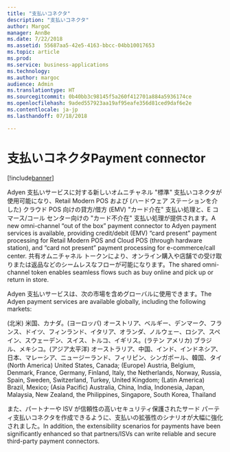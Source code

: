 ```yaml
---
title: "支払いコネクタ"
description: "支払いコネクタ"
author: MargoC
manager: AnnBe
ms.date: 7/22/2018
ms.assetid: 55687aa5-42e5-4163-bbcc-04bb10017653
ms.topic: article
ms.prod: 
ms.service: business-applications
ms.technology: 
ms.author: margoc
audience: Admin
ms.translationtype: HT
ms.sourcegitcommit: 0b40bb3c98145f5a260f412701a884a5936174ce
ms.openlocfilehash: 9aded557923aa19af95eafe356d81ced9daf6e2e
ms.contentlocale: ja-jp
ms.lasthandoff: 07/18/2018

---
```

#  <a name="payment-connector"></a><span data-ttu-id="86a59-103">支払いコネクタ</span><span class="sxs-lookup"><span data-stu-id="86a59-103">Payment connector</span></span>


[!include[banner](../../includes/banner.md)]

<span data-ttu-id="86a59-104">Adyen 支払いサービスに対する新しいオムニチャネル "標準" 支払いコネクタが使用可能になり、Retail Modern POS および (ハードウェア ステーションを介した) クラウド POS 向けの貸方/借方 (EMV) "カード介在" 支払い処理と、E コマース/コール センター向けの "カード不介在" 支払い処理が提供されます。</span><span class="sxs-lookup"><span data-stu-id="86a59-104">A new omni-channel “out of the box” payment connector to Adyen payment services is available, providing credit/debit (EMV) “card present” payment processing for Retail Modern POS and Cloud POS (through hardware station), and “card not present” payment processing for e-commerce/call center.</span></span> <span data-ttu-id="86a59-105">共有オムニチャネル トークンにより、オンライン購入や店舗での受け取りまたは返品などのシームレスなフローが可能になります。</span><span class="sxs-lookup"><span data-stu-id="86a59-105">The shared omni-channel token enables seamless flows such as buy online and pick up or return in store.</span></span>

<span data-ttu-id="86a59-106">Adyen 支払いサービスは、次の市場を含めグローバルに使用できます。</span><span class="sxs-lookup"><span data-stu-id="86a59-106">The Adyen payment services are available globally, including the following markets:</span></span>

<span data-ttu-id="86a59-107">(北米) 米国、カナダ。(ヨーロッパ) オーストリア、ベルギー、デンマーク、フランス、ドイツ、フィンランド、イタリア、オランダ、ノルウェー、ロシア、スペイン、スウェーデン、スイス、トルコ、イギリス。(ラテン アメリカ) ブラジル、メキシコ。(アジア太平洋) オーストラリア、中国、インド、インドネシア、日本、マレーシア、ニュージーランド、フィリピン、シンガポール、韓国、タイ</span><span class="sxs-lookup"><span data-stu-id="86a59-107">(North America) United States, Canada; (Europe) Austria, Belgium, Denmark, France, Germany, Finland, Italy, the Netherlands, Norway, Russia, Spain, Sweden, Switzerland, Turkey, United Kingdom; (Latin America) Brazil, Mexico; (Asia Pacific) Australia, China, India, Indonesia, Japan, Malaysia, New Zealand, the Philippines, Singapore, South Korea, Thailand</span></span>

<span data-ttu-id="86a59-108">また、パートナーや ISV が信頼性の高いセキュリティ保護されたサード パーティ支払いコネクタを作成できるように、支払いの拡張性のシナリオが大幅に強化されました。</span><span class="sxs-lookup"><span data-stu-id="86a59-108">In addition, the extensibility scenarios for payments have been significantly enhanced so that partners/ISVs can write reliable and secure third-party payment connectors.</span></span>

